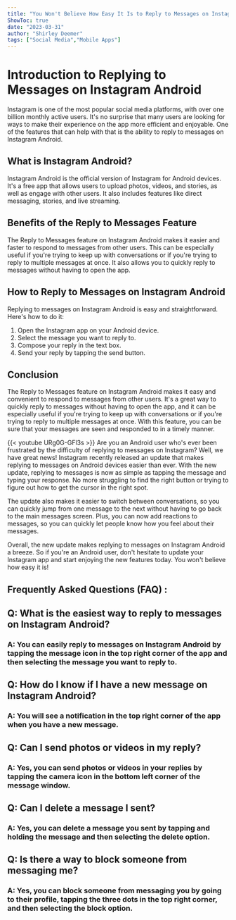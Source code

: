 ```yaml
---
title: "You Won't Believe How Easy It Is to Reply to Messages on Instagram Android!"
ShowToc: true 
date: "2023-03-31"
author: "Shirley Deemer" 
tags: ["Social Media","Mobile Apps"]
---
```

# Introduction to Replying to Messages on Instagram Android

Instagram is one of the most popular social media platforms, with over one billion monthly active users. It's no surprise that many users are looking for ways to make their experience on the app more efficient and enjoyable. One of the features that can help with that is the ability to reply to messages on Instagram Android.

## What is Instagram Android?

Instagram Android is the official version of Instagram for Android devices. It's a free app that allows users to upload photos, videos, and stories, as well as engage with other users. It also includes features like direct messaging, stories, and live streaming.

## Benefits of the Reply to Messages Feature

The Reply to Messages feature on Instagram Android makes it easier and faster to respond to messages from other users. This can be especially useful if you're trying to keep up with conversations or if you're trying to reply to multiple messages at once. It also allows you to quickly reply to messages without having to open the app.

## How to Reply to Messages on Instagram Android

Replying to messages on Instagram Android is easy and straightforward. Here's how to do it:

1. Open the Instagram app on your Android device.
2. Select the message you want to reply to.
3. Compose your reply in the text box.
4. Send your reply by tapping the send button.

## Conclusion

The Reply to Messages feature on Instagram Android makes it easy and convenient to respond to messages from other users. It's a great way to quickly reply to messages without having to open the app, and it can be especially useful if you're trying to keep up with conversations or if you're trying to reply to multiple messages at once. With this feature, you can be sure that your messages are seen and responded to in a timely manner.

{{< youtube URg0G-GFl3s >}} 
Are you an Android user who's ever been frustrated by the difficulty of replying to messages on Instagram? Well, we have great news! Instagram recently released an update that makes replying to messages on Android devices easier than ever. With the new update, replying to messages is now as simple as tapping the message and typing your response. No more struggling to find the right button or trying to figure out how to get the cursor in the right spot. 

The update also makes it easier to switch between conversations, so you can quickly jump from one message to the next without having to go back to the main messages screen. Plus, you can now add reactions to messages, so you can quickly let people know how you feel about their messages. 

Overall, the new update makes replying to messages on Instagram Android a breeze. So if you're an Android user, don't hesitate to update your Instagram app and start enjoying the new features today. You won't believe how easy it is!

## Frequently Asked Questions (FAQ) :
<h2>Q: What is the easiest way to reply to messages on Instagram Android?</h2>

<h3>A: You can easily reply to messages on Instagram Android by tapping the message icon in the top right corner of the app and then selecting the message you want to reply to.</h3>

<h2>Q: How do I know if I have a new message on Instagram Android?</h2>

<h3>A: You will see a notification in the top right corner of the app when you have a new message.</h3>

<h2>Q: Can I send photos or videos in my reply?</h2>

<h3>A: Yes, you can send photos or videos in your replies by tapping the camera icon in the bottom left corner of the message window.</h3>

<h2>Q: Can I delete a message I sent?</h2>

<h3>A: Yes, you can delete a message you sent by tapping and holding the message and then selecting the delete option.</h3>

<h2>Q: Is there a way to block someone from messaging me?</h2>

<h3>A: Yes, you can block someone from messaging you by going to their profile, tapping the three dots in the top right corner, and then selecting the block option.</h3>


